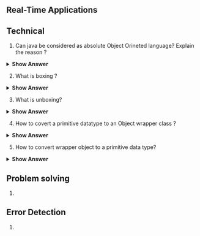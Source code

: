 ## Real-Time Applications


## Technical

1. Can java be considered as absolute Object Orineted language? Explain the reason ?



<details><summary> <b>Show Answer</b> </summary>
  
  **Ans**: No
  
  **Explanation**: Java is not perfectly object oriented beacuse Primitive datatypes are included in java for fast execution. Wraper classes are used to convert primitives to objects.
  
</details>

2. What is boxing ?


    
<details><summary> <b>Show Answer</b> </summary>
  
  **Ans**: The conversion of Primitive data types to Object is called Boxing.
  
</details>

3. What is unboxing?

<details><summary> <b>Show Answer</b> </summary>
  
  **Ans**: The conversion of Object to primitive datatype is called Unboxing.
  
</details>



4. How to covert a primitive datatype to an Object wrapper class ?


<details><summary> <b>Show Answer</b> </summary>
  
  **Ans**: 
  ``` java
  // primitive int i
  int i =1;
  // Wraping primitive datatype int to Wrapper object Integer
  Integer k = new  Integer(i);
  ```
  
</details>

5. How to convert wrapper object to a primitive data type?




<details><summary> <b>Show Answer</b> </summary>
  
  **Ans**: 
  ``` java
  // wrapper object of type Integer
  Integer i =1;
  // Unboxing
  int j = i;
  ``` 


</details>


## Problem solving

1. 



## Error Detection

1. 



  









